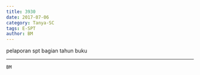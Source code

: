 ```yaml
---
title: 3930
date: 2017-07-06
category: Tanya-SC
tags: E-SPT
author: BM
---
```


pelaporan spt bagian tahun buku

---



`BM`
